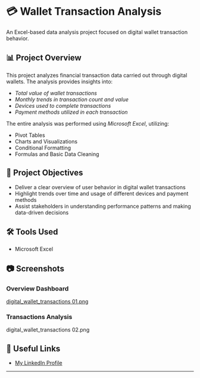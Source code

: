 # 💳 Wallet Transaction Analysis

An Excel-based data analysis project focused on digital wallet transaction behavior.

## 📊 Project Overview

This project analyzes financial transaction data carried out through digital wallets. The analysis provides insights into:

- *Total value of wallet transactions*
- *Monthly trends in transaction count and value*
- *Devices used to complete transactions*
- *Payment methods utilized in each transaction*

The entire analysis was performed using *Microsoft Excel*, utilizing:

- Pivot Tables  
- Charts and Visualizations  
- Conditional Formatting  
- Formulas and Basic Data Cleaning

## 🎯 Project Objectives

- Deliver a clear overview of user behavior in digital wallet transactions
- Highlight trends over time and usage of different devices and payment methods
- Assist stakeholders in understanding performance patterns and making data-driven decisions

## 🛠 Tools Used

- Microsoft Excel

## 📷 Screenshots
### Overview Dashboard
[digital_wallet_transactions 01.png](https://github.com/Minaashak/Wallet-Transactions-/blob/main/digital_wallet_transactions%2001.png?raw=true)

### Transactions Analysis
digital_wallet_transactions 02.png
## 📎 Useful Links

- [My LinkedIn Profile](https://www.linkedin.com/in/mina-ishak-8591a6219) 

---
